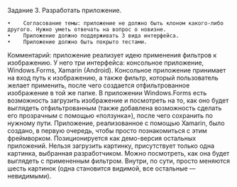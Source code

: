 Задание 3. Разработать приложение.

    •    Согласование темы: приложение не должно быть клоном какого-либо другого. Нужно уметь отвечать на вопрос о новизне.
    •    Приложение должно поддерживать 3 вида интерфейса.
    •    Приложение должно быть покрыто тестами.

Комментарий: приложение реализует идею применения фильтров к изображению. У него три интерфейса: консольное приложение, Windows.Forms, Xamarin (Android). Консольное приложение принимает на вход путь к изображению, а также фильтр, который пользователь желает применить, после чего создается отфильтрованное изображение в той же папке. В приложении Windows.Forms есть возможность загрузить изображение и посмотреть на то, как оно будет выглядеть отфильтрованным (также добавлена возможность сделать его прозрачным с помощью «ползунка»), после чего сохранить по нужному пути. Приложение, реализованное с помощью Xamarin, было создано, в первую очередь, чтобы просто познакомиться с этим фреймворком. Позиционируется как демо-версия остальных приложений. Нельзя загрузить картинку, присутствует только одна картинка, выбранная разработчиком. Можно посмотреть, как она будет выглядеть с примененным фильтром. Внутри, по сути, просто меняются шесть картинок (одна становится видимой, все остальные — невидимыми). 
